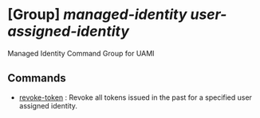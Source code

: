 # [Group] _managed-identity user-assigned-identity_

Managed Identity Command Group for UAMI

## Commands

- [revoke-token](/Commands/managed-identity/user-assigned-identity/_revoke-token.md)
: Revoke all tokens issued in the past for a specified user assigned identity.

